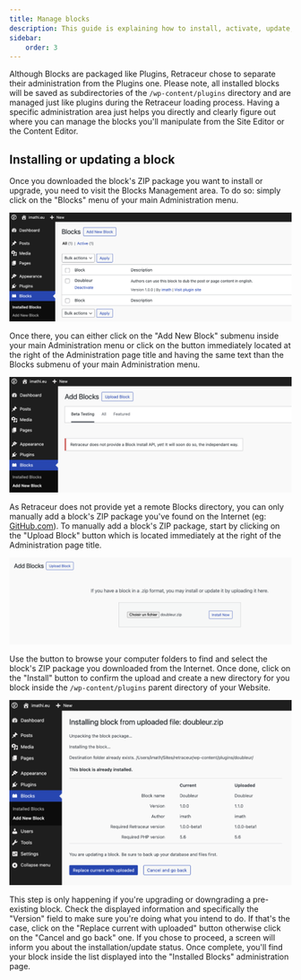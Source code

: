 ```yaml
---
title: Manage blocks
description: This guide is explaining how to install, activate, update, deactivate and delete Retraceur Blocks.
sidebar:
    order: 3
---
```


Although Blocks are packaged like Plugins, Retraceur chose to separate their administration from the Plugins one. Please note, all installed blocks will be saved as subdirectories of the `/wp-content/plugins` directory and are managed just like plugins during the Retraceur loading process. Having a specific administration area just helps you directly and clearly figure out where you can manage the blocks you'll manipulate from the Site Editor or the Content Editor.

## Installing or updating a block

Once you downloaded the block's ZIP package you want to install or upgrade, you need to visit the Blocks Management area. To do so: simply click on the "Blocks" menu of your main Administration menu.

![Blocks Management](../../../assets/images/manage-blocks-us-001.png)

Once there, you can either click on the "Add New Block" submenu inside your main Administration menu or click on the button immediately located at the right of the Administration page title and having the same text than the Blocks submenu of your main Administration menu.

![Add New Blocks](../../../assets/images/manage-blocks-us-002.png)

As Retraceur does not provide yet a remote Blocks directory, you can only manually add a block's ZIP package you've found on the Internet (eg: [GitHub.com](https://github.com/topics/retraceur-block)). To manually add a block's ZIP package, start by clicking on the "Upload Block" button which is located immediately at the right of the Administration page title.

![Upload a Block](../../../assets/images/manage-blocks-us-003.png)

Use the button to browse your computer folders to find and select the block's ZIP package you downloaded from the Internet. Once done, click on the "Install" button to confirm the upload and create a new directory for you block inside the `/wp-content/plugins` parent directory of your Website.

![Update the Block](../../../assets/images/manage-blocks-us-004.png)

This step is only happening if you're upgrading or downgrading a pre-existing block. Check the displayed information and specifically the "Version" field to make sure you're doing what you intend to do. If that's the case, click on the "Replace current with uploaded" button otherwise click on the "Cancel and go back" one. If you chose to proceed, a screen will inform you about the installation/update status. Once complete, you'll find your block inside the list displayed into the "Installed Blocks" administration page.